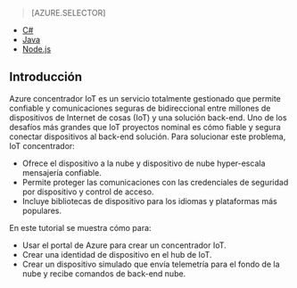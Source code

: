 > [AZURE.SELECTOR]
- [C#](../articles/iot-hub/iot-hub-csharp-csharp-getstarted.md)
- [Java](../articles/iot-hub/iot-hub-java-java-getstarted.md)
- [Node.js](../articles/iot-hub/iot-hub-node-node-getstarted.md)

## <a name="introduction"></a>Introducción

Azure concentrador IoT es un servicio totalmente gestionado que permite confiable y comunicaciones seguras de bidireccional entre millones de dispositivos de Internet de cosas (IoT) y una solución back-end. Uno de los desafíos más grandes que IoT proyectos nominal es cómo fiable y segura conectar dispositivos al back-end solución. Para solucionar este problema, IoT concentrador:

- Ofrece el dispositivo a la nube y dispositivo de nube hyper-escala mensajería confiable.
- Permite proteger las comunicaciones con las credenciales de seguridad por dispositivo y control de acceso.
- Incluye bibliotecas de dispositivo para los idiomas y plataformas más populares.

En este tutorial se muestra cómo para:

- Usar el portal de Azure para crear un concentrador IoT.
- Crear una identidad de dispositivo en el hub de IoT.
- Crear un dispositivo simulado que envía telemetría para el fondo de la nube y recibe comandos de back-end nube.